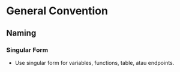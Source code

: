 # General Convention

## Naming

### Singular Form

- Use singular form for variables, functions, table, atau endpoints.


